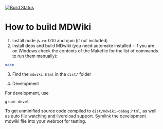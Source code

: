 [![Build Status](https://travis-ci.org/Dynalon/mdwiki.png?branch=master)](https://travis-ci.org/Dynalon/mdwiki)

How to build MDWiki
======

1. Install node.js >= 0.10 and npm (if not included)
2. Install deps and build MDwiki (you need automake installed - if you are on Windows check the contents of the Makefile for the list of commands to run them manually):

  ```bash
  make
  ```

3. Find the `mdwiki.html` in the `dist/` folder

4. Development

For development, use

    grunt devel 

To get unminified source code compiled to `dist/mdwiki-debug.html`, as well as auto file watching and livereload support. Symlink the development mdwiki file into your webroot for testing.